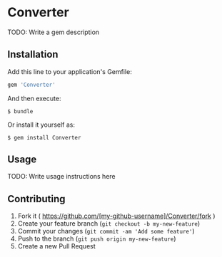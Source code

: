 # Converter

TODO: Write a gem description

## Installation

Add this line to your application's Gemfile:

```ruby
gem 'Converter'
```

And then execute:

    $ bundle

Or install it yourself as:

    $ gem install Converter

## Usage

TODO: Write usage instructions here

## Contributing

1. Fork it ( https://github.com/[my-github-username]/Converter/fork )
2. Create your feature branch (`git checkout -b my-new-feature`)
3. Commit your changes (`git commit -am 'Add some feature'`)
4. Push to the branch (`git push origin my-new-feature`)
5. Create a new Pull Request
